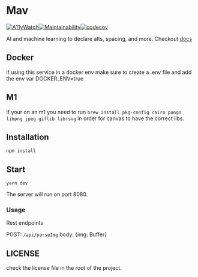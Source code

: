 # Mav

[![A11yWatch](https://circleci.com/gh/A11yWatch/mav.svg?style=svg)](https://circleci.com/gh/A11yWatch/mav)[![Maintainability](https://api.codeclimate.com/v1/badges/72068a1ff5c0f5248432/maintainability)](https://codeclimate.com/github/A11yWatch/mav/maintainability)[![codecov](https://codecov.io/gh/A11yWatch/mav/branch/master/graph/badge.svg?token=MBV2LGQO3J)](https://codecov.io/gh/A11yWatch/mav)

AI and machine learning to declare alts, spacing, and more. Checkout [docs](https://a11ywatch.github.io/docs/documentation/mav)

## Docker

if using this service in a docker env make sure to create a .env file and add the env var DOCKER_ENV=true

## M1

If your on an m1 you need to run `brew install pkg-config cairo pango libpng jpeg giflib librsvg` in order for canvas to have the correct libs.

## Installation

```
npm install
```

## Start

```
yarn dev
```

The server will run on port 8080.

### Usage

Rest endpoints 

POST:
`/api/parseImg`
body: {img: Buffer}

## LICENSE

check the license file in the root of the project.
